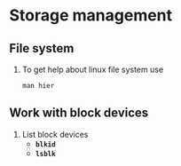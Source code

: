 # Storage management

## File system
1. To get help about linux file system use
    ```
    man hier
    ```

## Work with block devices
1. List block devices
    * **`blkid`**
    * **`lsblk`**
